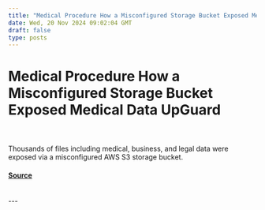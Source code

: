 ```yaml
---
title: "Medical Procedure How a Misconfigured Storage Bucket Exposed Medical Data UpGuard"
date: Wed, 20 Nov 2024 09:02:04 GMT
draft: false
type: posts
---
```

# Medical Procedure How a Misconfigured Storage Bucket Exposed Medical Data UpGuard

<br/>

<br/>
Thousands of files including medical, business, and legal data were exposed via a misconfigured AWS S3 storage bucket.

#### [Source](https://www.upguard.com/breaches/data-leak-hipaa-medico-s3)

<br/>
---
